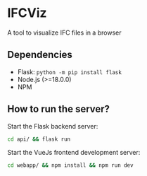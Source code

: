 # IFCViz
A tool to visualize IFC files in a browser

## Dependencies
- Flask: `python -m pip install flask`
- Node.js (>=18.0.0)
- NPM

## How to run the server?
Start the Flask backend server:
```bash
cd api/ && flask run
```

Start the VueJs frontend development server:
```bash
cd webapp/ && npm install && npm run dev
```